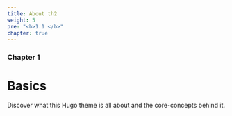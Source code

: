 ```yaml
---
title: About th2
weight: 5
pre: "<b>1.1 </b>"
chapter: true
---
```


### Chapter 1

# Basics

Discover what this Hugo theme is all about and the core-concepts behind it.
